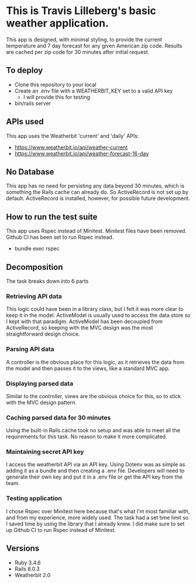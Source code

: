 # This is Travis Lilleberg's basic weather application.

This app is designed, with minimal styling, to provide the current temperature and 7 day forecast for any given American zip code. Results are cached per zip code for 30 minutes after initial request.

## To deploy
* Clone this repository to your local
* Create an .env file with a WEATHERBIT_KEY set to a valid API key
    * I will provide this for testing
* bin/rails server

## APIs used
This app uses the Weatherbit 'current' and 'daily' APIs:
* https://www.weatherbit.io/api/weather-current
* https://www.weatherbit.io/api/weather-forecast-16-day

## No Database
This app has no need for persisting any data beyond 30 minutes, which is something the Rails cache can already do. So ActiveRecord is not set up by default. ActiveRecord is installed, however, for possible future development.

## How to run the test suite
This app uses Rspec instead of Minitest. Minitest files have been removed. Github CI has been set to run Rspec instead.
* bundle exec rspec

## Decomposition
The task breaks down into 6 parts

### Retrieving API data
This logic could have been in a library class, but I felt it was more clear to keep it in the model. ActiveModel is usually used to access the data store so I kept with that paradigm. ActiveModel has been decoupled from ActiveRecord, so keeping with the MVC design was the most straightforward design choice.

### Parsing API data
A controller is the obvious place for this logic, as it retrieves the data from the model and then passes it to the views, like a standard MVC app.

### Displaying parsed data
Similar to the controller, views are the obvious choice for this, so to stick with the MVC design pattern.

### Caching parsed data for 30 minutes
Using the built-in Rails.cache took no setup and was able to meet all the requirements for this task. No reason to make it more complicated.

### Maintaining secret API key
I access the weatherbit API via an API key. Using Dotenv was as simple as adding it as a bundle and then creating a .env file. Developers will need to generate their own key and put it in a .env file or get the API key from the team.

### Testing application
I chose Rspec over Minitest here because that's what I'm most familiar with, and from my experience, more widely used. The task had a set time limit so I saved time by using the library that I already knew. I did make sure to set up Github CI to run Rspec instead of Minitest.

## Versions
* Ruby 3.4.6
* Rails 8.0.3
* Weatherbit 2.0